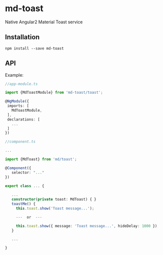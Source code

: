 # md-toast

Native Angular2 Material Toast service

## Installation
`npm install --save md-toast`

## API

Example:
 
 ```ts
//app-module.ts

import {MdToastModule} from 'md-toast/toast';

@NgModule({
  imports: [
    MdToastModule,
  ],
  declarations: [
    ...
  ]  
})

//component.ts

...

import {MdToast} from 'md/toast';

@Component({
    selector: "..."
})

export class ... {
    
    ...
    constructor(private toast: MdToast) { }
    toastMe() {
      this.toast.show('Toast message...');

      ---  or  ---

      this.toast.show({ message: 'Toast message...', hideDelay: 1000 });
    }

    ...

}
 ```
